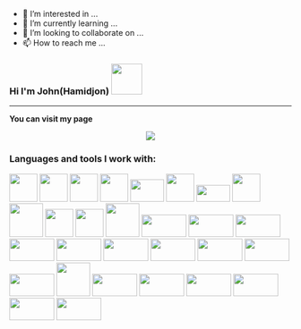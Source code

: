 
- 👀 I’m interested in ...
- 🌱 I’m currently learning ...
- 💞️ I’m looking to collaborate on ...
- 📫 How to reach me ...
 ### Hi I'm John(Hamidjon) <!-- <img src="https://media3.giphy.com/media/hvRJCLFzcasrR4ia7z/giphy.gif" width="35px"> --><img src="https://media3.giphy.com/media/5HyXGsoFzXWPKFx07j/giphy.gif?cid=ecf05e47mg0lfgyrfqik5i1cmhef1yx1mtjcb29hdplc8wof&ep=v1_stickers_search&rid=giphy.gif&ct=s" width="55px">
<hr>

<strong align="center">You can visit my page</strong>
<div align="center">
 <img src="https://readme-typing-svg.herokuapp.com/?lines=MERN+Stack+Web+Developer+John👨‍💻;Based+in+Icheon,+South+Korea🇰🇷;Ask+me+about+JavaScript⚡️&color=cyan&center=true" />
</div>
                                                           
### Languages and tools I work with:

<code><img src="https://upload.wikimedia.org/wikipedia/commons/thumb/6/61/HTML5_logo_and_wordmark.svg/2048px-HTML5_logo_and_wordmark.svg.png" width="50px"></code>
<code><img src="https://cdn.freebiesupply.com/logos/large/2x/css3-logo-png-transparent.png" width="50px"></code>
<code><img src="https://upload.wikimedia.org/wikipedia/commons/6/6a/JavaScript-logo.png" width="50px"></code>
<code><img src="https://w7.pngwing.com/pngs/403/269/png-transparent-react-react-native-logos-brands-in-colors-icon-thumbnail.png" width="50px"></code>
<code><img src="https://upload.wikimedia.org/wikipedia/commons/thumb/d/d9/Node.js_logo.svg/1200px-Node.js_logo.svg.png" width="60px" height="40px"></code>
<code><img src="https://avatars.dzeninfra.ru/get-zen_doc/751940/pub_5ad594f9830905f56834939e_5ad5956f77d0e6231c9503cc/scale_1200" width="50px"></code>
<code><img src="https://upload.wikimedia.org/wikipedia/commons/thumb/d/db/Npm-logo.svg/1200px-Npm-logo.svg.png" width="60px" height="30px"></code>
<code><img src="https://encrypted-tbn0.gstatic.com/images?q=tbn:ANd9GcRUbjpHNiAc2MvMN1SAm7Ns5N_M-h2szTYEPecG_iKD0QXp5Ion52kG0FBsF-6Q6U5t3fY&usqp=CAU" width="50px"></code>
<code><img src="https://www.pngall.com/wp-content/uploads/13/Mongodb-PNG-Pic.png" width="60px"></code>
<code><img src="https://encrypted-tbn0.gstatic.com/images?q=tbn:ANd9GcRs_eMjpOH-m8PRNgphEdHAG3G8iJJb2VBPBjOSMZvACKcMe_h_IioGSi2fK0JYnnm_efI&usqp=CAU" width="50px"></code>
<code><img src="https://gdm-catalog-fmapi-prod.imgix.net/ProductLogo/487b2655-8eea-4321-9ec0-3034b4444be3.png?auto=format&q=50&w=128&h=128&fit=max&dpr=3" width="50px"></code>
<code><img src="https://upload.wikimedia.org/wikipedia/commons/thumb/b/b2/Bootstrap_logo.svg/1200px-Bootstrap_logo.svg.png" width="60px"></code>
<code><img src="https://heropy.blog/css/images/vendor_icons/sass.png" width="80px" height="40px"></code>
<code><img src="https://quolum.com/blog/wp-content/uploads/2023/01/coverimage.png" width="80px" height="40px"></code>
<code><img src="https://cdn.thenewstack.io/media/2022/01/10b88c68-typescript-logo.png" width="80px" height="40px"></code>
<code><img src="https://blog.kakaocdn.net/dn/bg2n4x/btrgczTySc9/isgW7XMQ1woHT401QU0M01/img.png" width="80px" height="40px"></code>
<code><img src="https://www.cjr.org/wp-content/uploads/2017/01/jim_vandehei_axios.png" width="80px" height="40px"></code>
<code><img src="https://chriscourses.com/blog/redux.jpg" width="80px" height="40px"></code>
<code><img src="https://blog.openreplay.com/images/why-should-you-use-material-ui/images/hero.png" width="80px" height="40px"></code>
<code><img src="https://www.nerdwallet.com/assets/blog/wp-content/uploads/2018/05/yarn.png" width="80px" height="40px"></code>
<code><img src="https://jwt.io/img/logo-asset.svg" width="80px" height="40px"></code>
<code><img src="https://velog.velcdn.com/images/wns450/post/9c2e5367-cfad-462f-8db0-b4fec7cbf8ba/image.png" width="80px" height="40px"></code>
<code><img src="https://images.velog.io/images/jiheon/post/47b68c96-a24c-413c-9b06-d276a55a6605/1.png" width="60px"></code>
<code><img src="https://images.velog.io/images/eunnbi/post/447e92dc-c93e-4ce9-9561-74dfefb4d838/0_-Mrot3h5AJ9fTFQk.png" width="80px" height="40px"></code>
<code><img src="https://res.cloudinary.com/practicaldev/image/fetch/s--PL9NNZwe--/c_imagga_scale,f_auto,fl_progressive,h_900,q_auto,w_1600/https://dev-to-uploads.s3.amazonaws.com/uploads/articles/0v54o6kw67xo4ff9il7p.png" width="80px" height="40px"></code>
<code><img src="https://www.vectorlogo.zone/logos/socketio/socketio-ar21.png" width="80px" height="40px"></code>
<code><img src="https://files.virgool.io/upload/users/241004/posts/prjgwponutit/0qakjwfxc462.png" width="80px" height="40px"></code>
<code><img src="https://cdn.worldvectorlogo.com/logos/tailwind-css-1.svg" width="80px" height="40px"></code>
<code><img src="https://www.peillat-qa.com/assets/img/portfolio/performance/grafana.png" width="80px" height="40px"></code>
<br />                                                                                                                     

<!---
hamidjonashuraliev/hamidjonashuraliev is a ✨ special ✨ repository because its `README.md` (this file) appears on your GitHub profile.
You can click the Preview link to take a look at your changes.
--->




